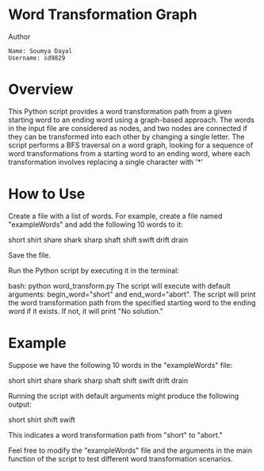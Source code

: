 # Word Transformation Graph
Author

    Name: Soumya Dayal
    Username: sd9829

# Overview
This Python script provides a word transformation path from a given starting word to an ending word using a graph-based approach. The words in the input file are considered as nodes, and two nodes are connected if they can be transformed into each other by changing a single letter. The script performs a BFS traversal on a word graph, looking for a sequence of word transformations from a starting word to an ending word, where each transformation involves replacing a single character with '*'

# How to Use
Create a file with a list of words. For example, create a file named "exampleWords" and add the following 10 words to it:

short
shirt
share
shark
sharp
shaft
shift
swift
drift
drain

Save the file.

Run the Python script by executing it in the terminal:

bash: python word_transform.py
The script will execute with default arguments: begin_word="short" and end_word="abort".
The script will print the word transformation path from the specified starting word to the ending word if it exists. If not, it will print "No solution."

# Example

Suppose we have the following 10 words in the "exampleWords" file:

short
shirt
share
shark
sharp
shaft
shift
swift
drift
drain

Running the script with default arguments might produce the following output:

short
shirt
shift
swift

This indicates a word transformation path from "short" to "abort."

Feel free to modify the "exampleWords" file and the arguments in the main function of the script to test different word transformation scenarios.
